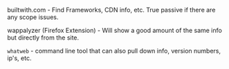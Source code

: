 builtwith.com - Find Frameworks, CDN info, etc.  True passive if there are any scope issues.

wappalyzer (Firefox Extension) - Will show a good amount of the same info but directly from the site.

`whatweb` - command line tool that can also pull down info, version numbers, ip's, etc.

